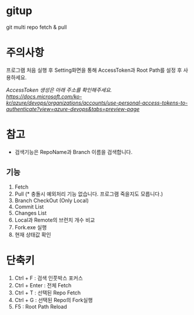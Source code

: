 # gitup
git multi repo fetch &amp; pull

# 주의사항
프로그램 처음 실행 후 Setting화면을 통해 AccessToken과 Root Path를 설정 후 사용하세요.

*AccessToken 생성은 아래 주소를 확인해주세요.  
https://docs.microsoft.com/ko-kr/azure/devops/organizations/accounts/use-personal-access-tokens-to-authenticate?view=azure-devops&tabs=preview-page*

# 참고
* 검색기능은 RepoName과 Branch 이름을 검색합니다.

## 기능
1. Fetch
2. Pull (* 충돌시 예외처리 기능 없습니다. 프로그램 죽을지도 모릅니다.)
3. Branch CheckOut (Only Local)
4. Commit List
5. Changes List
7. Local과 Remote의 브런치 개수 비교
8. Fork.exe 실행
9. 현재 상태값 확인

# 단축키
1. Ctrl + F : 검색 인풋박스 포커스
2. Ctrl + Enter : 전체 Fetch
3. Ctrl + T : 선택된 Repo Fetch
4. Ctrl + G : 선택된 Repo의 Fork실행
5. F5 : Root Path Reload
